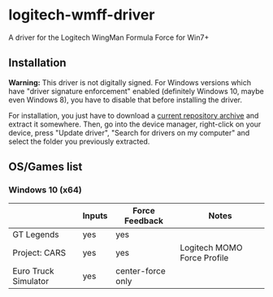 # logitech-wmff-driver
A driver for the Logitech WingMan Formula Force for Win7+

## Installation

**Warning:** This driver is not digitally signed. For Windows versions which have "driver
signature enforcement" enabled (definitely Windows 10, maybe even Windows 8), you have to
disable that before installing the driver.

For installation, you just have to download a [current repository archive](https://github.com/timschumi/logitech-wmff-driver/archive/master.zip) and
extract it somewhere. Then, go into the device manager, right-click on your device, press
"Update driver", "Search for drivers on my computer" and select the folder you previously
extracted.

## OS/Games list

### Windows 10 (x64)

|                            | Inputs    | Force Feedback   | Notes                     |
|----------------------------|-----------|------------------|---------------------------|
| GT Legends                 | yes       | yes              |                           |
| Project: CARS              | yes       | yes              | Logitech MOMO Force Profile |
| Euro Truck Simulator       | yes       | center-force only|                           |
